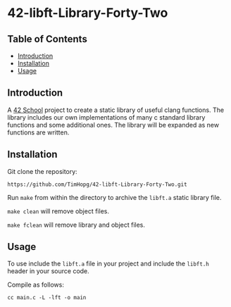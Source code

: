 # 42-libft-Library-Forty-Two

## Table of Contents

- [Introduction](#introduction)
- [Installation](#installation)
- [Usage](#usage)

## Introduction

A [42 School](https://www.42network.org/) project to create a static library of useful clang functions. The library includes our own implementations of many c standard library functions and some additional ones. The library will be expanded as new functions are written.

## Installation

Git clone the repository:

```shell
https://github.com/TimHopg/42-libft-Library-Forty-Two.git
```

Run `make` from within the directory to archive the `libft.a` static library file.

`make clean` will remove object files.

`make fclean` will remove library and object files.

## Usage

To use include the `libft.a` file in your project and include the `libft.h` header in your source code.

Compile as follows:

``` shell
cc main.c -L -lft -o main
```
